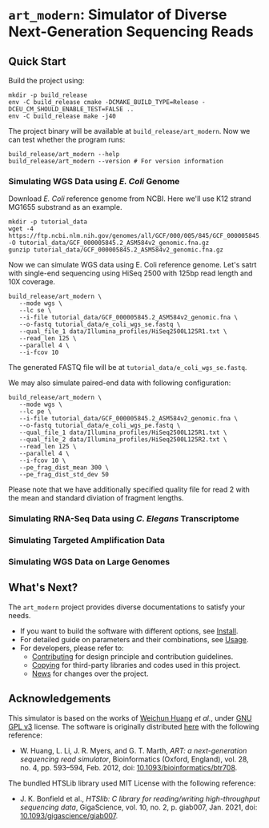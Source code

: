 # `art_modern`: Simulator of Diverse Next-Generation Sequencing Reads

## Quick Start

Build the project using:

```shell
mkdir -p build_release
env -C build_release cmake -DCMAKE_BUILD_TYPE=Release -DCEU_CM_SHOULD_ENABLE_TEST=FALSE ..
env -C build_release make -j40
```

The project binary will be available at `build_release/art_modern`. Now we can test whether the program runs:

```shell
build_release/art_modern --help
build_release/art_modern --version # For version information
```

### Simulating WGS Data using _E. Coli_ Genome

Download _E. Coli_ reference genome from NCBI. Here we'll use K12 strand MG1655 substrand as an example.

```shell
mkdir -p tutorial_data
wget -4 https://ftp.ncbi.nlm.nih.gov/genomes/all/GCF/000/005/845/GCF_000005845.2_ASM584v2/GCF_000005845.2_ASM584v2_genomic.fna.gz -O tutorial_data/GCF_000005845.2_ASM584v2_genomic.fna.gz
gunzip tutorial_data/GCF_000005845.2_ASM584v2_genomic.fna.gz
```

Now we can simulate WGS data using E. Coli reference genome. Let's satrt with single-end sequencing using HiSeq 2500 with 125bp read length and 10X coverage.

```shell
build_release/art_modern \
   --mode wgs \
   --lc se \
   --i-file tutorial_data/GCF_000005845.2_ASM584v2_genomic.fna \
   --o-fastq tutorial_data/e_coli_wgs_se.fastq \
   --qual_file_1 data/Illumina_profiles/HiSeq2500L125R1.txt \
   --read_len 125 \
   --parallel 4 \
   --i-fcov 10
```

The generated FASTQ file will be at `tutorial_data/e_coli_wgs_se.fastq`.

We may also simulate paired-end data with following configuration:

```shell
build_release/art_modern \
   --mode wgs \
   --lc pe \
   --i-file tutorial_data/GCF_000005845.2_ASM584v2_genomic.fna \
   --o-fastq tutorial_data/e_coli_wgs_pe.fastq \
   --qual_file_1 data/Illumina_profiles/HiSeq2500L125R1.txt \
   --qual_file_2 data/Illumina_profiles/HiSeq2500L125R2.txt \
   --read_len 125 \
   --parallel 4 \
   --i-fcov 10 \
   --pe_frag_dist_mean 300 \
   --pe_frag_dist_std_dev 50
```

Please note that we have additionally specified quality file for read 2 with the mean and standard diviation of fragment lengths.

### Simulating RNA-Seq Data using _C. Elegans_ Transcriptome

### Simulating Targeted Amplification Data

### Simulating WGS Data on Large Genomes

## What's Next?

The `art_modern` project provides diverse documentations to satisfy your needs.

- If you want to build the software with different options, see [Install](docs/Install.md).
- For detailed guide on parameters and their combinations, see [Usage](docs/Usage.md).
- For developers, please refer to:
  - [Contributing](docs/Contributing.md) for design principle and contribution guidelines.
  - [Copying](docs/Copying.md) for third-party libraries and codes used in this project.
  - [News](docs/News.md) for changes over the project.

## Acknowledgements

This simulator is based on the works of [Weichun Huang](mailto:whduke@gmail.com) _et al._, under [GNU GPL v3](https://www.gnu.org/licenses/) license. The software is originally distributed [here](https://www.niehs.nih.gov/research/resources/software/biostatistics/art) with the following reference:

- W. Huang, L. Li, J. R. Myers, and G. T. Marth, _ART: a next-generation sequencing read simulator_, Bioinformatics (Oxford, England), vol. 28, no. 4, pp. 593–594, Feb. 2012, doi: [10.1093/bioinformatics/btr708](https://doi.org/10.1093/bioinformatics/btr708).

The bundled HTSLib library used MIT License with the following reference:

- J. K. Bonfield et al., _HTSlib: C library for reading/writing high-throughput sequencing data_, GigaScience, vol. 10, no. 2, p. giab007, Jan. 2021, doi: [10.1093/gigascience/giab007](https://doi.org/10.1093/gigascience/giab007).
